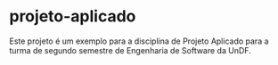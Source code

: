 # projeto-aplicado

Este projeto é um exemplo para a disciplina de Projeto Aplicado para a turma de segundo semestre de Engenharia de Software da UnDF.
